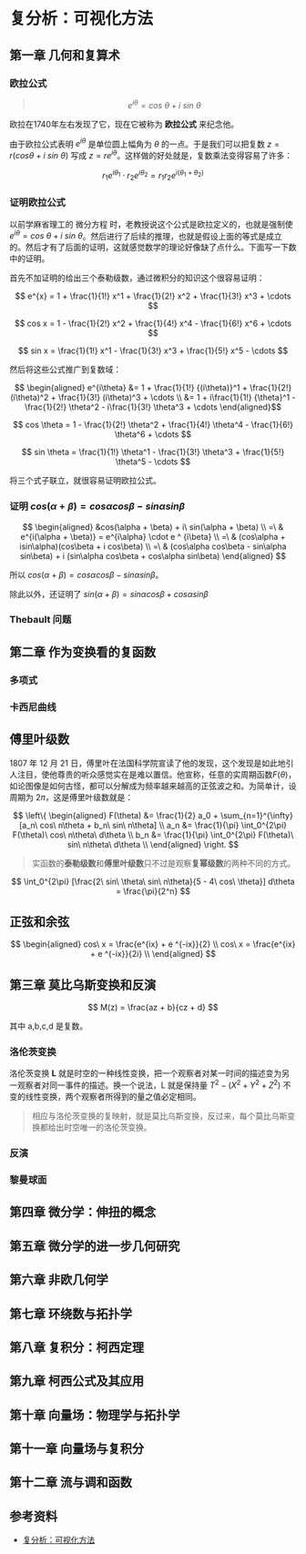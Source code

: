 # 复分析：可视化方法

[annotation]: <id> (47d264f6-c6e8-4ea5-b4cb-e79d1223b3c9)
[annotation]: <status> (public)
[annotation]: <create_time> (2019-05-24 16:27:01)
[annotation]: <category> (读书笔记)
[annotation]: <comments> (false)


## 第一章 几何和复算术

### 欧拉公式

> $$
e^{i\theta} = cos\ \theta + i\ sin\ \theta
$$

欧拉在1740年左右发现了它，现在它被称为 **欧拉公式** 来纪念他。

由于欧拉公式表明 $e^{i\theta}$ 是单位圆上幅角为 $\theta$ 的一点。于是我们可以把复数 $z = r(cos\theta + i\ sin\ \theta)$ 写成 $z = re^{i\theta}$。这样做的好处就是，复数乘法变得容易了许多：

$$
r_1e^{i\theta_1} \cdot r_2e^{i\theta_2} = r_1r_2e^{i (\theta_1 + \theta_2) }
$$

### 证明欧拉公式

以前学麻省理工的 微分方程 时，老教授说这个公式是欧拉定义的，也就是强制使 $e^{i\theta} = cos\ \theta + i\ sin\ \theta$。然后进行了后续的推理，也就是假设上面的等式是成立的。然后才有了后面的证明，这就感觉数学的理论好像缺了点什么。下面写一下数中的证明。

首先不加证明的给出三个泰勒级数，通过微积分的知识这个很容易证明：

$$
e^{x} = 1 + \frac{1}{1!} x^1  + \frac{1}{2!} x^2  + \frac{1}{3!} x^3 + \cdots 
$$

$$
cos x = 1 - \frac{1}{2!} x^2 + \frac{1}{4!} x^4 - \frac{1}{6!} x^6 + \cdots 
$$

$$
sin x = \frac{1}{1!} x^1  - \frac{1}{3!} x^3 + \frac{1}{5!} x^5 - \cdots 
$$

然后将这些公式推广到复数域：

$$
\begin{aligned}
e^{i\theta}
&= 1 + \frac{1}{1!} {(i\theta)}^1  + \frac{1}{2!} (i\theta)^2  + \frac{1}{3!} (i\theta)^3 + \cdots \\
&= 1 + i\frac{1}{1!} {\theta}^1 - \frac{1}{2!} \theta^2 - i\frac{1}{3!} \theta^3 + \cdots
\end{aligned}$$

$$
cos \theta = 1 - \frac{1}{2!} \theta^2 + \frac{1}{4!} \theta^4 - \frac{1}{6!} \theta^6 + \cdots 
$$

$$
sin \theta = \frac{1}{1!} \theta^1  - \frac{1}{3!} \theta^3 + \frac{1}{5!} \theta^5 - \cdots 
$$

将三个式子联立，就很容易证明欧拉公式。


### 证明 $cos(\alpha + \beta) = cos\alpha cos\beta - sin\alpha sin\beta$

$$
\begin{aligned}
&cos(\alpha + \beta) + i\ sin(\alpha + \beta) \\
=\ & e^{i(\alpha + \beta)} = e^{i\alpha} \cdot e ^ {i\beta} \\
=\ & (cos\alpha + isin\alpha)(cos\beta + i cos\beta) \\
=\ & (cos\alpha cos\beta - sin\alpha sin\beta) + i (sin\alpha cos\beta + cos\alpha sin\beta)
\end{aligned}
$$

所以 $cos(\alpha + \beta) = cos\alpha cos\beta - sin\alpha sin\beta$。

除此以外，还证明了 $sin(\alpha + \beta) = sin\alpha cos\beta + cos\alpha sin\beta$

### Thebault 问题

## 第二章 作为变换看的复函数

### 多项式

### 卡西尼曲线

## 傅里叶级数

1807 年 12 月 21 日，傅里叶在法国科学院宣读了他的发现，这个发现是如此地引人注目，使他尊贵的听众感觉实在是难以置信。他宣称，任意的实周期函数$F(\theta)$，如论图像是如何古怪，都可以分解成为频率越来越高的正弦波之和。为简单计，设周期为 $2\pi$，这是傅里叶级数就是：

$$
\left\{
\begin{aligned}
F(\theta) &= \frac{1}{2} a_0 + \sum_{n=1}^{\infty} [a_n\ cos\ n\theta + b_n\ sin\ n\theta] \\
a_n &= \frac{1}{\pi} \int_0^{2\pi} F(\theta)\ cos\ n\theta\ d\theta \\
b_n &= \frac{1}{\pi} \int_0^{2\pi} F(\theta)\ sin\ n\theta\ d\theta \\
\end{aligned}
\right.
$$

> 实函数的**泰勒级数**和**傅里叶级数**只不过是观察**复幂级数**的两种不同的方式。

$$
\int_0^{2\pi} [\frac{2\ sin\ \theta\ sin\ n\theta}{5 - 4\ cos\ \theta}] d\theta = \frac{\pi}{2^n}
$$

## 正弦和余弦

$$
\begin{aligned}
cos\ x = \frac{e^{ix} + e ^{-ix}}{2} \\
cos\ x = \frac{e^{ix} + e ^{-ix}}{2i} \\
\end{aligned}
$$

## 第三章 莫比乌斯变换和反演

$$
M(z) = \frac{az + b}{cz + d}
$$

其中 a,b,c,d 是复数。

### 洛伦茨变换

洛伦茨变换 **L** 就是时空的一种线性变换，把一个观察者对某一时间的描述变为另一观察者对同一事件的描述。换一个说法，L 就是保持量 $T^2 - (X^2 + Y^2 + Z^2)$ 不变的线性变换，两个观察者所得到的量之值必定相同。

> 相应与洛伦茨变换的复映射，就是莫比乌斯变换，反过来，每个莫比乌斯变换都给出时空唯一的洛伦茨变换。

### 反演

### 黎曼球面

## 第四章 微分学：伸扭的概念

## 第五章 微分学的进一步几何研究

## 第六章 非欧几何学

## 第七章 环绕数与拓扑学

## 第八章 复积分：柯西定理

## 第九章 柯西公式及其应用

## 第十章 向量场：物理学与拓扑学

## 第十一章 向量场与复积分

## 第十二章 流与调和函数

## 参考资料

- [复分析：可视化方法](#)